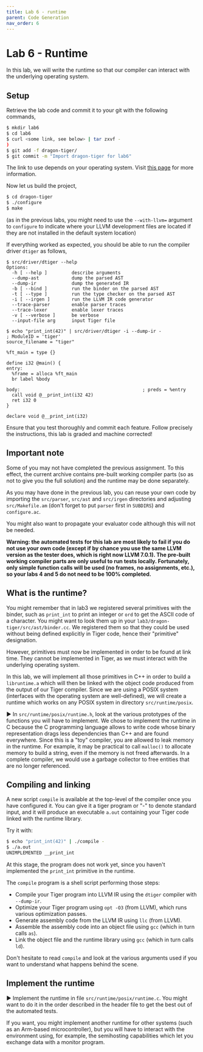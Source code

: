```yaml
---
title: Lab 6 - runtime
parent: Code Generation
nav_order: 6
---
```

# Lab 6 - Runtime

In this lab, we will write the runtime so that our
compiler can interact with the underlying operating
system.

Setup
-----

Retrieve the lab code and commit it to your git with the following commands,

```bash
$ mkdir lab6
$ cd lab6
$ curl <some link, see below> | tar zxvf -
)
$ git add -f dragon-tiger/
$ git commit -m "Import dragon-tiger for lab6"
```

The link to use depends on your operating system. Visit [this page](https://rfc1149.net/tmp/lab6/) for more information.

Now let us build the project,

```bash
$ cd dragon-tiger
$ ./configure
$ make
```

(as in the previous labs, you might need to use the `--with-llvm=` argument to
`configure` to indicate where your LLVM development files are located if
they are not installed in the default system location)

If everything worked as expected, you should be able to run
the compiler driver `dtiger` as follows,

```
$ src/driver/dtiger --help
Options:
  -h [ --help ]         describe arguments
  --dump-ast            dump the parsed AST
  --dump-ir             dump the generated IR
  -b [ --bind ]         run the binder on the parsed AST
  -t [ --type ]         run the type checker on the parsed AST
  -i [ --irgen ]        run the LLVM IR code generator
  --trace-parser        enable parser traces
  --trace-lexer         enable lexer traces
  -v [ --verbose ]      be verbose
  --input-file arg      input Tiger file

$ echo "print_int(42)" | src/driver/dtiger -i --dump-ir -
; ModuleID = 'tiger'
source_filename = "tiger"

%ft_main = type {}

define i32 @main() {
entry:
  %frame = alloca %ft_main
  br label %body

body:                                             ; preds = %entry
  call void @__print_int(i32 42)
  ret i32 0
}

declare void @__print_int(i32)
```

Ensure that you test thoroughly and commit each feature. Follow precisely the
instructions, this lab is graded and machine corrected!

Important note
--------------

Some of you may not have completed the previous assignment. To this effect,
the current archive contains pre-built working compiler parts (so as not
to give you the full solution) and the runtime may be done separately.

As you may have done in the previous lab, you can reuse your own code by
importing the `src/parser`, `src/ast` and `src/irgen` directories and
adjusting `src/Makefile.am` (don't forget to put `parser` first in
`SUBDIRS`) and `configure.ac`.

You might also want to propagate your evaluator code although this will not be needed.

**Warning: the automated tests for this lab are most likely to fail if you do not use your own code (except if by chance you use the same LLVM version as the tester does, which is right now LLVM 7.0.1). The pre-built working compiler parts are only useful to run tests locally. Fortunately, only simple function calls will be used (no frames, no assignments, etc.), so your labs 4 and 5 do not need to be 100% completed.**

What is the runtime?
--------------------

You might remember that in lab3 we registered several primitives with the binder, such
as `print_int` to print an integer or `ord` to get the ASCII code of a character. You
might want to look them up in your `lab3/dragon-tiger/src/ast/binder.cc`. We registered
them so that they could be used without being defined explicitly in Tiger code,
hence their "primitive" designation.

However, primitives must now be implemented in order to be found at link time. They
cannot be implemented in Tiger, as we must interact with the underlying operating
system.

In this lab, we will implement all those primitives in C++ in order to build a
`libruntime.a` which will then be linked with the object code produced from the
output of our Tiger compiler. Since we are using a POSIX system (interfaces with
the operating system are well-defined), we will create a runtime which works on
any POSIX system in directory `src/runtime/posix`.

▶ In `src/runtime/posix/runtime.h`, look at the various prototypes of the functions
you will have to implement. We chose to implement the runtime in C because the
C programming language allows to write code whose binary representation drags
less dependencies than C++ and are found everywhere. Since this is a "toy" compiler,
you are allowed to leak memory in the runtime. For example, it may be practical to
call `malloc()` to allocate memory to build a string, even if the memory is not
freed afterwards. In a complete compiler, we would use a garbage collector to free
entities that are no longer referenced.

Compiling and linking
---------------------

A new script `compile` is available at the top-level of the compiler once you have
configured it. You can give it a tiger program or "-" to denote standard input,
and it will produce an executable `a.out` containing your Tiger code linked with
the runtime library.

Try it with:

```bash
$ echo "print_int(42)" | ./compile -
$ ./a.out
UNIMPLEMENTED __print_int
```

At this stage, the program does not work yet, since you haven't implemented the
`print_int` primitive in the runtime.

The `compile` program is a shell script performing those steps:

- Compile your Tiger program into LLVM IR using the `dtiger` compiler with `--dump-ir`.
- Optimize your Tiger program using `opt -O3` (from LLVM), which runs various optimization passes.
- Generate assembly code from the LLVM IR using `llc` (from LLVM).
- Assemble the assembly code into an object file using `gcc` (which in turn calls `as`).
- Link the object file and the runtime library using `gcc` (which in turn calls `ld`).

Don't hesitate to read `compile` and look at the various arguments used if you want to understand what happens behind the scene.

Implement the runtime
---------------------

▶ Implement the runtime in file `src/runtime/posix/runtime.c`. You might want to do it in the order described in the header file to get the best out of the automated tests.

If you want, you might implement another runtime for other systems (such as an Arm-based microcontroller), but you will have to interact with the environment using, for example, the semihosting capabilities which let you exchange data with a monitor program.
